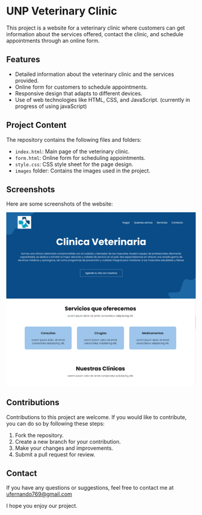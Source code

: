 # UNP Veterinary Clinic

This project is a website for a veterinary clinic where customers can get information about the services offered, contact the clinic, and schedule appointments through an online form.

## Features

- Detailed information about the veterinary clinic and the services provided.
- Online form for customers to schedule appointments.
- Responsive design that adapts to different devices.
- Use of web technologies like HTML, CSS, and JavaScript. (currently in progress of using javaScript)

## Project Content

The repository contains the following files and folders:

- `index.html`: Main page of the veterinary clinic.
- `form.html`: Online form for scheduling appointments.
- `style.css`: CSS style sheet for the page design.
- `images` folder: Contains the images used in the project.

## Screenshots

Here are some screenshots of the website:

![Screenshot 1](images/Screenshot1.png)
![Screenshot 2](images/Screenshot2.png)

## Contributions

Contributions to this project are welcome. If you would like to contribute, you can do so by following these steps:

1. Fork the repository.
2. Create a new branch for your contribution.
3. Make your changes and improvements.
4. Submit a pull request for review.

## Contact

If you have any questions or suggestions, feel free to contact me at ufernando769@gmail.com

I hope you enjoy our project.
